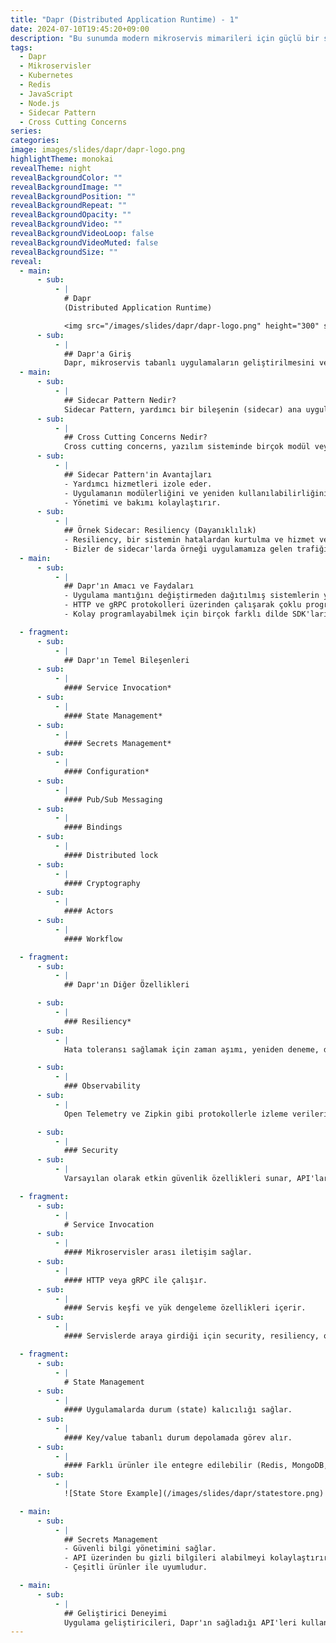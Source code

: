 ```yaml
---
title: "Dapr (Distributed Application Runtime) - 1"
date: 2024-07-10T19:45:20+09:00
description: "Bu sunumda modern mikroservis mimarileri için güçlü bir sidecar aracı olan Dapr'ı (Distributed Application Runtime) keşfedeceğiz. Sunumda değinilecek Dapr konuları: Service Invocation (Servis Çağırma), State Management (Durum Yönetimi), Secrets Management (Gizli Veri Yönetimi), Configuration (Yapılandırma), Resiliency (Dayanıklılık)."
tags:
  - Dapr
  - Mikroservisler
  - Kubernetes
  - Redis
  - JavaScript
  - Node.js
  - Sidecar Pattern
  - Cross Cutting Concerns
series:
categories:
image: images/slides/dapr/dapr-logo.png
highlightTheme: monokai
revealTheme: night
revealBackgroundColor: ""
revealBackgroundImage: ""
revealBackgroundPosition: ""
revealBackgroundRepeat: ""
revealBackgroundOpacity: ""
revealBackgroundVideo: ""
revealBackgroundVideoLoop: false
revealBackgroundVideoMuted: false
revealBackgroundSize: ""
reveal:
  - main:
      - sub:
          - |
            # Dapr
            (Distributed Application Runtime)

            <img src="/images/slides/dapr/dapr-logo.png" height="300" style="border: none;background-color: transparent;"/>
      - sub:
          - |
            ## Dapr'a Giriş
            Dapr, mikroservis tabanlı uygulamaların geliştirilmesini ve çalıştırılmasını kolaylaştıran, open-source bir sidecar ürünüdür.
  - main:
      - sub:
          - |
            ## Sidecar Pattern Nedir?
            Sidecar Pattern, yardımcı bir bileşenin (sidecar) ana uygulamaya eklenmesiyle (container veya process), uygulamanın iş mantığına müdahale etmeden ortak görevlerin yürütülmesini sağlar. Güvenlik, logging ve dinamik yapılandırma gibi cross cutting concerns'leri yönetmek için idealdir.
      - sub:
          - |
            ## Cross Cutting Concerns Nedir?
            Cross cutting concerns, yazılım sisteminde birçok modül veya katmanda ortak olan ve tekrarlanan fonksiyonel özelliklerdir. Güvenlik, logging, hata yönetimi, performans izleme gibi konular bu kapsamda değerlendirilir. Bunlar, sistemin bakımını ve genişletilebilirliğini artırır.
      - sub:
          - |
            ## Sidecar Pattern'in Avantajları
            - Yardımcı hizmetleri izole eder.
            - Uygulamanın modülerliğini ve yeniden kullanılabilirliğini artırır.
            - Yönetimi ve bakımı kolaylaştırır.
      - sub:
          - |
            ## Örnek Sidecar: Resiliency (Dayanıklılık)
            - Resiliency, bir sistemin hatalardan kurtulma ve hizmet vermeye devam etme yeteneğidir. Sidecar kullanarak bir mikroservise resiliency özellikleri eklemek, özellikle ağ hataları veya diğer geçici sorunlar durumunda hizmet sürekliliğini sağlamak için etkilidir. Bu sidecar, otomatik yeniden deneme (retry), devre kesici (circuit breaker) ve zaman aşımı (timeout) gibi dayanıklılık desenlerini uygular.
            - Bizler de sidecar'larda örneği uygulamamıza gelen trafiği sadece sidecar üstünden alabiliriz ve gelen istekleri sidecar içerisinde resiliency görevi görecek kodlardan geçiririz ve uygulamamızın ayakta olmadığı durumda resiliency policy'lerine göre tekrar istek atma veya istek durdurma sürecine geçer.
  - main:
      - sub:
          - |
            ## Dapr'ın Amacı ve Faydaları
            - Uygulama mantığını değiştirmeden dağıtılmış sistemlerin yaygın ihtiyaçlarını karşılamak için çeşitli yapı taşları (building blocks) ve birçok farklı özellik sunar.
            - HTTP ve gRPC protokolleri üzerinden çalışarak çoklu programlama dilleriyle uyumluluk sunar.
            - Kolay programlayabilmek için birçok farklı dilde SDK'ları vardır.

  - fragment:
      - sub:
          - |
            ## Dapr'ın Temel Bileşenleri
      - sub:
          - |
            #### Service Invocation*
      - sub:
          - |
            #### State Management*
      - sub:
          - |
            #### Secrets Management*
      - sub:
          - |
            #### Configuration*
      - sub:
          - |
            #### Pub/Sub Messaging
      - sub:
          - |
            #### Bindings
      - sub:
          - |
            #### Distributed lock
      - sub:
          - |
            #### Cryptography
      - sub:
          - |
            #### Actors
      - sub:
          - |
            #### Workflow

  - fragment:
      - sub:
          - |
            ## Dapr'ın Diğer Özellikleri

      - sub:
          - |
            ### Resiliency*
      - sub:
          - |
            Hata toleransı sağlamak için zaman aşımı, yeniden deneme, devre kesici ve geri çekilme gibi politikalar tanımlamayı ve uygulamayı destekler.

      - sub:
          - |
            ### Observability
      - sub:
          - |
            Open Telemetry ve Zipkin gibi protokollerle izleme verilerini toplar ve birçok gözlemlenebilirlik aracıyla entegrasyon sağlar.

      - sub:
          - |
            ### Security
      - sub:
          - |
            Varsayılan olarak etkin güvenlik özellikleri sunar, API'lar, servisler ve bileşenler için uygulamaya özel politikalar ayarlama imkanı sağlar. İletişim mTLS ile otomatik olarak şifrelenir.

  - fragment:
      - sub:
          - |
            # Service Invocation
      - sub:
          - |
            #### Mikroservisler arası iletişim sağlar.
      - sub:
          - |
            #### HTTP veya gRPC ile çalışır.
      - sub:
          - |
            #### Servis keşfi ve yük dengeleme özellikleri içerir.
      - sub:
          - |
            #### Servislerde araya girdiği için security, resiliency, observability gibi yapıları da bu istekler çalıştığı anda uygulayabilir.

  - fragment:
      - sub:
          - |
            # State Management
      - sub:
          - |
            #### Uygulamalarda durum (state) kalıcılığı sağlar.
      - sub:
          - |
            #### Key/value tabanlı durum depolamada görev alır.
      - sub:
          - |
            #### Farklı ürünler ile entegre edilebilir (Redis, MongoDB, SQLs*, In-Memory, etcd, vb...).
      - sub:
          - |
            ![State Store Example](/images/slides/dapr/statestore.png)

  - main:
      - sub:
          - |
            ## Secrets Management
            - Güvenli bilgi yönetimini sağlar.
            - API üzerinden bu gizli bilgileri alabilmeyi kolaylaştırır. Örneğin  DB
            - Çeşitli ürünler ile uyumludur.

  - main:
      - sub:
          - |
            ## Geliştirici Deneyimi
            Uygulama geliştiricileri, Dapr'ın sağladığı API'leri kullanarak mikroservislerini daha hızlı ve güvenilir bir şekilde oluşturabilir ve yönetebilir.
---
```

